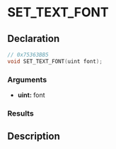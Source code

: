 # SET_TEXT_FONT

## Declaration
```cpp
// 0x75363BB5
void SET_TEXT_FONT(uint font);
```

### Arguments
- **uint:** font

### Results

## Description
